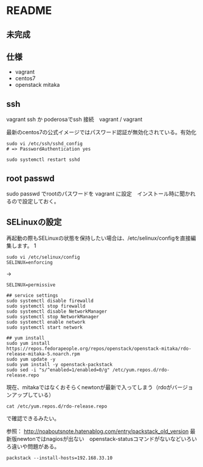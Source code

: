 # README

## 未完成
## 仕様
* vagrant
* centos7
* openstack mitaka

## ssh
vagrant ssh
か
poderosaでssh 接続　vagrant / vagrant

最新のcentos7の公式イメージではパスワード認証が無効化されている。有効化

```
sudo vi /etc/ssh/sshd_config
# => PasswordAuthentication yes

sudo systemctl restart sshd 
```
## root passwd
sudo passwd
でrootのパスワードを
vagrant
に設定　インストール時に聞かれるので設定しておく。

## SELinuxの設定
再起動の際もSELinuxの状態を保持したい場合は、/etc/selinux/configを直接編集します。
1
```
sudo vi /etc/selinux/config
SELINUX=enforcing
```
→
```
SELINUX=permissive
```

```
## service settings
sudo systemctl disable firewalld
sudo systemctl stop firewalld
sudo systemctl disable NetworkManager
sudo systemctl stop NetworkManager
sudo systemctl enable network
sudo systemctl start network

## yum install
sudo yum install https://repos.fedorapeople.org/repos/openstack/openstack-mitaka/rdo-release-mitaka-5.noarch.rpm
sudo yum update -y
sudo yum install -y openstack-packstack
sudo sed -i "s/^enabled=1/enabled=0/g" /etc/yum.repos.d/rdo-release.repo
```

現在、mitakaではなくおそらくnewtonが最新で入ってしまう（rdoがバージョンアップしている）
```
cat /etc/yum.repos.d/rdo-release.repo
```
で確認できるみたい。

参照：
http://noaboutsnote.hatenablog.com/entry/packstack_old_version
最新版newtonではnagiosが出ない　openstack-statusコマンドがないなどいろいろ違いや問題がある。

```
packstack --install-hosts=192.168.33.10
```


